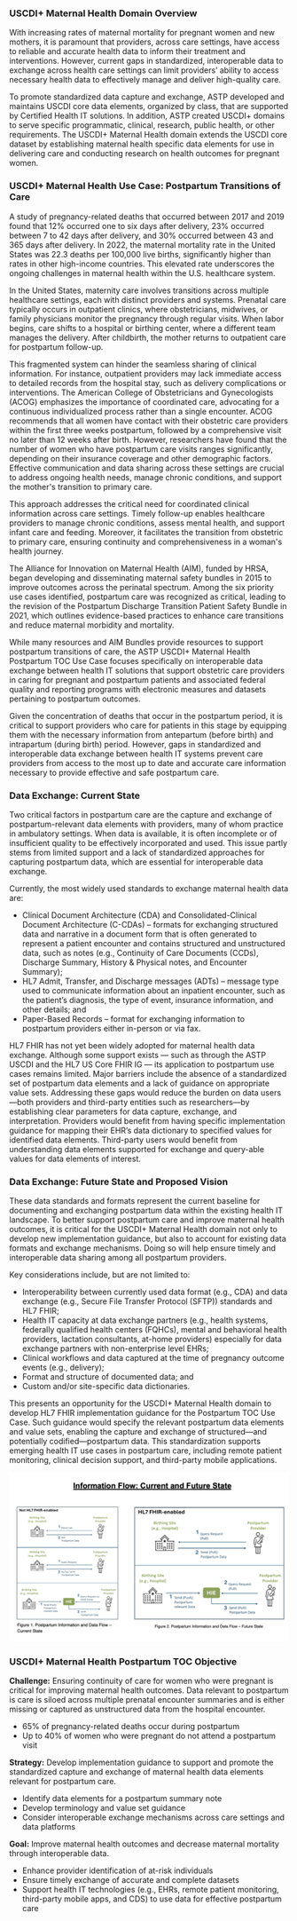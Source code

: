 ### USCDI+ Maternal Health Domain Overview
With increasing rates of maternal mortality for pregnant women and new mothers, it is paramount that providers, across care settings, have access to reliable and accurate health data to inform their treatment and interventions. However, current gaps in standardized, interoperable data to exchange across health care settings can limit providers’ ability to access necessary health data to effectively manage and deliver high-quality care.  

To promote standardized data capture and exchange, ASTP developed and maintains USCDI core data elements, organized by class, that are supported by Certified Health IT solutions. In addition, ASTP created USCDI+ domains to serve specific programmatic, clinical, research, public health, or other requirements. The USCDI+ Maternal Health domain extends the USCDI core dataset by establishing maternal health specific data elements for use in delivering care and conducting research on health outcomes for pregnant women.  

### USCDI+ Maternal Health Use Case: Postpartum Transitions of Care
A study of pregnancy-related deaths that occurred between 2017 and 2019 found that 12% occurred one to six days after delivery, 23% occurred between 7 to 42 days after delivery, and 30% occurred between 43 and 365 days after delivery. In 2022, the maternal mortality rate in the United States was 22.3 deaths per 100,000 live births, significantly higher than rates in other high-income countries. This elevated rate underscores the ongoing challenges in maternal health within the U.S. healthcare system.

In the United States, maternity care involves transitions across multiple healthcare settings, each with distinct providers and systems. Prenatal care typically occurs in outpatient clinics, where obstetricians, midwives, or family physicians monitor the pregnancy through regular visits. When labor begins, care shifts to a hospital or birthing center, where a different team manages the delivery. After childbirth, the mother returns to outpatient care for postpartum follow-up. 

This fragmented system can hinder the seamless sharing of clinical information. For instance, outpatient providers may lack immediate access to detailed records from the hospital stay, such as delivery complications or interventions. The American College of Obstetricians and Gynecologists (ACOG) emphasizes the importance of coordinated care, advocating for a continuous individualized process rather than a single encounter. ACOG recommends that all women have contact with their obstetric care providers within the first three weeks postpartum, followed by a comprehensive visit no later than 12 weeks after birth. However, researchers have found that the number of women who have postpartum care visits ranges significantly, depending on their insurance coverage and other demographic factors. Effective communication and data sharing across these settings are crucial to address ongoing health needs, manage chronic conditions, and support the mother's transition to primary care. 

This approach addresses the critical need for coordinated clinical information across care settings. Timely follow-up enables healthcare providers to manage chronic conditions, assess mental health, and support infant care and feeding. Moreover, it facilitates the transition from obstetric to primary care, ensuring continuity and comprehensiveness in a woman's health journey.  

The Alliance for Innovation on Maternal Health (AIM), funded by HRSA, began developing and disseminating maternal safety bundles in 2015 to improve outcomes across the perinatal spectrum. Among the six priority use cases identified, postpartum care was recognized as critical, leading to the revision of the Postpartum Discharge Transition Patient Safety Bundle in 2021, which outlines evidence-based practices to enhance care transitions and reduce maternal morbidity and mortality. 

While many resources and AIM Bundles provide resources to support postpartum transitions of care, the ASTP USCDI+ Maternal Health Postpartum TOC Use Case focuses specifically on interoperable data exchange between health IT solutions that support obstetric care providers in caring for pregnant and postpartum patients and associated federal quality and reporting programs with electronic measures and datasets pertaining to postpartum outcomes.  

Given the concentration of deaths that occur in the postpartum period, it is critical to support providers who care for patients in this stage by equipping them with the necessary information from antepartum (before birth) and intrapartum (during birth) period. However, gaps in standardized and interoperable data exchange between health IT systems prevent care providers from access to the most up to date and accurate care information necessary to provide effective and safe postpartum care. 

### Data Exchange: Current State
Two critical factors in postpartum care are the capture and exchange of postpartum-relevant data elements with providers, many of whom practice in ambulatory settings. When data is available, it is often incomplete or of insufficient quality to be effectively incorporated and used. This issue partly stems from limited support and a lack of standardized approaches for capturing postpartum data, which are essential for interoperable data exchange. 

Currently, the most widely used standards to exchange maternal health data are: 
- Clinical Document Architecture (CDA) and Consolidated-Clinical Document Architecture (C-CDAs) – formats for exchanging structured data and narrative in a document form that is often generated to represent a patient encounter and contains structured and unstructured data, such as notes (e.g., Continuity of Care Documents (CCDs), Discharge Summary, History & Physical notes, and Encounter Summary);  
- HL7 Admit, Transfer, and Discharge messages (ADTs) – message type used to communicate information about an inpatient encounter, such as the patient’s diagnosis, the type of event, insurance information, and other details; and 
- Paper-Based Records – format for exchanging information to postpartum providers either in-person or via fax.  

HL7 FHIR has not yet been widely adopted for maternal health data exchange. Although some support exists — such as through the ASTP USCDI and the HL7 US Core FHIR IG — its application to postpartum use cases remains limited. Major barriers include the absence of a standardized set of postpartum data elements and a lack of guidance on appropriate value sets. Addressing these gaps would reduce the burden on data users—both providers and third-party entities such as researchers—by establishing clear parameters for data capture, exchange, and interpretation. Providers would benefit from having specific implementation guidance for mapping their EHR’s data dictionary to specified values for identified data elements. Third-party users would benefit from understanding data elements supported for exchange and query-able values for data elements of interest. 

### Data Exchange: Future State and Proposed Vision
These data standards and formats represent the current baseline for documenting and exchanging postpartum data within the existing health IT landscape. To better support postpartum care and improve maternal health outcomes, it is critical for the USCDI+ Maternal Health domain not only to develop new implementation guidance, but also to account for existing data formats and exchange mechanisms. Doing so will help ensure timely and interoperable data sharing among all postpartum providers. 

Key considerations include, but are not limited to: 
- Interoperability between currently used data format (e.g., CDA) and data exchange (e.g., Secure File Transfer Protocol (SFTP)) standards and HL7 FHIR; 
- Health IT capacity at data exchange partners (e.g., health systems, federally qualified health centers (FQHCs), mental and behavioral health providers, lactation consultants, at-home providers) especially for data exchange partners with non-enterprise level EHRs;  
- Clinical workflows and data captured at the time of pregnancy outcome events (e.g., delivery); 
- Format and structure of documented data; and 
- Custom and/or site-specific data dictionaries.  

This presents an opportunity for the USCDI+ Maternal Health domain to develop HL7 FHIR implementation guidance for the Postpartum TOC Use Case. Such guidance would specify the relevant postpartum data elements and value sets, enabling the capture and exchange of structured—and potentially codified—postpartum data. This standardization supports emerging health IT use cases in postpartum care, including remote patient monitoring, clinical decision support, and third-party mobile applications. 

![alt text](data_flow_diagram.png "Title")

### USCDI+ Maternal Health Postpartum TOC Objective
**Challenge:** Ensuring continuity of care for women who were pregnant is critical for improving maternal health outcomes. Data relevant to postpartum is care is siloed across multiple prenatal encounter summaries and is either missing or captured as unstructured data from the hospital encounter. 
- 65% of pregnancy-related deaths occur during postpartum 
- Up to 40% of women who were pregnant do not attend a postpartum visit 

**Strategy:** Develop implementation guidance to support and promote the standardized capture and exchange of maternal health data elements relevant for postpartum care. 
- Identify data elements for a postpartum summary note  
- Develop terminology and value set guidance 
- Consider interoperable exchange mechanisms across care settings and data platforms 


**Goal:** Improve maternal health outcomes and decrease maternal mortality through interoperable data. 
- Enhance provider identification of at-risk individuals  
- Ensure timely exchange of accurate and complete datasets  
- Support health IT technologies (e.g., EHRs, remote patient monitoring, third-party mobile apps, and CDS) to use data for effective postpartum care 
